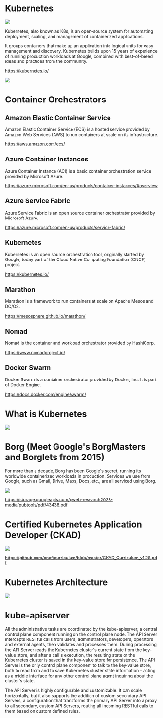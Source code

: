 # Kubernetes

![](Kubernetes_logo.svg)

Kubernetes, also known as K8s, is an open-source system for automating deployment, scaling, and management of containerized applications.

It groups containers that make up an application into logical units for easy management and discovery. Kubernetes builds upon 15 years of experience of running production workloads at Google, combined with best-of-breed ideas and practices from the community.

https://kubernetes.io/

![](k8s.png)

# Container Orchestrators

## Amazon Elastic Container Service
Amazon Elastic Container Service (ECS) is a hosted service provided by Amazon Web Services (AWS) to run containers at scale on its infrastructure.

https://aws.amazon.com/ecs/


## Azure Container Instances
Azure Container Instance (ACI) is a basic container orchestration service provided by Microsoft Azure.

https://azure.microsoft.com/en-us/products/container-instances/#overview

## Azure Service Fabric
Azure Service Fabric is an open source container orchestrator provided by Microsoft Azure.

https://azure.microsoft.com/en-us/products/service-fabric/

## Kubernetes
Kubernetes is an open source orchestration tool, originally started by Google, today part of the Cloud Native Computing Foundation (CNCF) project.

https://kubernetes.io/

## Marathon
Marathon is a framework to run containers at scale on Apache Mesos and DC/OS.

https://mesosphere.github.io/marathon/

## Nomad
Nomad is the container and workload orchestrator provided by HashiCorp.

https://www.nomadproject.io/

## Docker Swarm
Docker Swarm is a container orchestrator provided by Docker, Inc. It is part of Docker Engine.

https://docs.docker.com/engine/swarm/

# What is Kubernetes

![](kubernetes.png)

# Borg (Meet Google's BorgMasters and Borglets from 2015)

For more than a decade, Borg has been Google's secret, running its worldwide containerized workloads in production. Services we use from Google, such as Gmail, Drive, Maps, Docs, etc., are all serviced using Borg. 

![](borg.png)

https://storage.googleapis.com/gweb-research2023-media/pubtools/pdf/43438.pdf


# Certified Kubernetes Application Developer (CKAD)

![](ckad.png)

https://github.com/cncf/curriculum/blob/master/CKAD_Curriculum_v1.28.pdf

# Kubernetes Architecture

![](cluster.png)

# kube-apiserver

All the administrative tasks are coordinated by the kube-apiserver, a central control plane component running on the control plane node. The API Server intercepts RESTful calls from users, administrators, developers, operators and external agents, then validates and processes them. During processing the API Server reads the Kubernetes cluster's current state from the key-value store, and after a call's execution, the resulting state of the Kubernetes cluster is saved in the key-value store for persistence. The API Server is the only control plane component to talk to the key-value store, both to read from and to save Kubernetes cluster state information - acting as a middle interface for any other control plane agent inquiring about the cluster's state.

The API Server is highly configurable and customizable. It can scale horizontally, but it also supports the addition of custom secondary API Servers, a configuration that transforms the primary API Server into a proxy to all secondary, custom API Servers, routing all incoming RESTful calls to them based on custom defined rules.